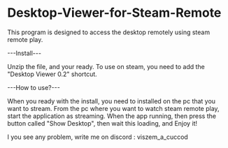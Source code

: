 # Desktop-Viewer-for-Steam-Remote
 This program is designed to access the desktop remotely using steam remote play.

---Install---

Unzip the file, and your ready.
To use on steam, you need to add the "Desktop Viewer 0.2" shortcut.

---How to use?---

When you ready with the install, you need to installed on the pc that you want to stream.
From the pc where you want to watch steam remote play, start the application as streaming.
When the app running, then press the button called "Show Desktop", then wait this loading, and Enjoy it!

I you see any problem, write me on discord : viszem_a_cuccod

